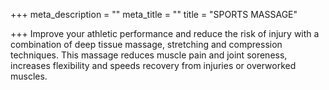+++
meta_description = ""
meta_title = ""
title = "SPORTS MASSAGE"

+++
Improve your athletic performance and reduce the risk of injury with a combination of deep tissue massage, stretching and compression techniques. This massage reduces muscle pain and joint soreness, increases flexibility and speeds recovery from injuries or overworked muscles.